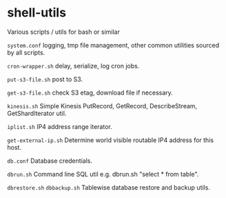 # shell-utils
Various scripts / utils for bash or similar


`system.conf` logging, tmp file management, other common utilities sourced by all scripts.

`cron-wrapper.sh` delay, serialize, log cron jobs.

`put-s3-file.sh` post to S3.

`get-s3-file.sh` check S3 etag, download file if necessary.

`kinesis.sh` Simple Kinesis PutRecord, GetRecord, DescribeStream, GetShardIterator util.

`iplist.sh` IP4 address range iterator.

`get-external-ip.sh` Determine world visible routable IP4 address for this host.

`db.conf` Database credentials.

`dbrun.sh` Command line SQL util e.g. dbrun.sh "select * from table".

`dbrestore.sh` `dbbackup.sh` Tablewise database restore and backup utils.
